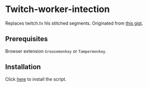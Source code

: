 # Twitch-worker-intection
Replaces twitch.tv hls stitched segments. Originated from [this gist](https://gist.github.com/pixeltris/77c676ef65b0b76e7aa56d8a0e0b3897).

## Prerequisites
Browser extension `Greasemonkey` or `Tampermonkey`.

## Installation
Click [here](https://github.com/adeFuLoDgu/Twitch-worker-intection/raw/main/Twitch_worker_intection.user.js) to install the script.

